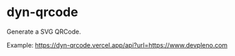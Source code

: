 # dyn-qrcode

Generate a SVG QRCode.

Example: https://dyn-qrcode.vercel.app/api?url=https://www.devpleno.com
